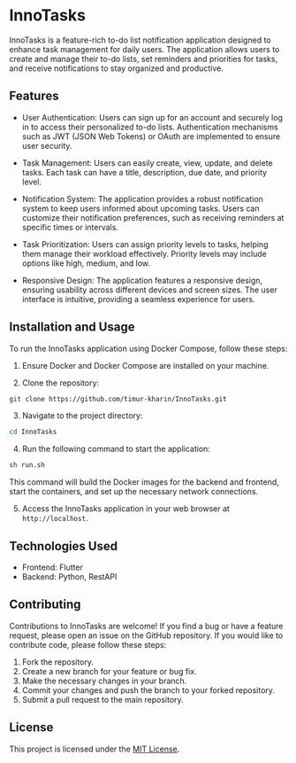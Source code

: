 # InnoTasks

InnoTasks is a feature-rich to-do list notification application designed to enhance task management for daily users. The application allows users to create and manage their to-do lists, set reminders and priorities for tasks, and receive notifications to stay organized and productive.

## Features

- User Authentication: Users can sign up for an account and securely log in to access their personalized to-do lists. Authentication mechanisms such as JWT (JSON Web Tokens) or OAuth are implemented to ensure user security.

- Task Management: Users can easily create, view, update, and delete tasks. Each task can have a title, description, due date, and priority level.

- Notification System: The application provides a robust notification system to keep users informed about upcoming tasks. Users can customize their notification preferences, such as receiving reminders at specific times or intervals.

- Task Prioritization: Users can assign priority levels to tasks, helping them manage their workload effectively. Priority levels may include options like high, medium, and low.

- Responsive Design: The application features a responsive design, ensuring usability across different devices and screen sizes. The user interface is intuitive, providing a seamless experience for users.

## Installation and Usage

To run the InnoTasks application using Docker Compose, follow these steps:

1. Ensure Docker and Docker Compose are installed on your machine.

2. Clone the repository:

```bash 
git clone https://github.com/timur-kharin/InnoTasks.git
```

3. Navigate to the project directory:

```bash 
cd InnoTasks
```

4. Run the following command to start the application:

```bash 
sh run.sh
```

This command will build the Docker images for the backend and frontend, start the containers, and set up the necessary network connections.

5. Access the InnoTasks application in your web browser at `http://localhost`.

## Technologies Used

- Frontend: Flutter
- Backend: Python, RestAPI

## Contributing

Contributions to InnoTasks are welcome! If you find a bug or have a feature request, please open an issue on the GitHub repository. If you would like to contribute code, please follow these steps:

1. Fork the repository.
2. Create a new branch for your feature or bug fix.
3. Make the necessary changes in your branch.
4. Commit your changes and push the branch to your forked repository.
5. Submit a pull request to the main repository.

## License

This project is licensed under the [MIT License](LICENSE).